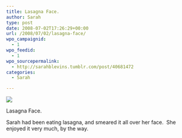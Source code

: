 ```yaml
---
title: Lasagna Face.
author: Sarah
type: post
date: 2008-07-02T17:26:29+00:00
url: /2008/07/02/lasagna-face/
wpo_campaignid:
  - 1
wpo_feedid:
  - 1
wpo_sourcepermalink:
  - http://sarahblevins.tumblr.com/post/40681472
categories:
  - Sarah

---
```

![][1]

Lasagna Face.

Sarah had been eating lasagna, and smeared it all over her face.  She enjoyed it very much, by the way.

 [1]: http://www.sarah-blevins.com/wp-content/plugins/wp-o-matic/cache/1401c_3aAwrEXAFaxfyhvfXM86YgHC_500.jpg